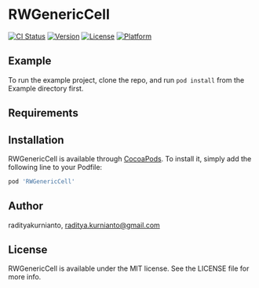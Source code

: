 # RWGenericCell

[![CI Status](https://img.shields.io/travis/radityakurnianto/RWGenericCell.svg?style=flat)](https://travis-ci.org/radityakurnianto/RWGenericCell)
[![Version](https://img.shields.io/cocoapods/v/RWGenericCell.svg?style=flat)](https://cocoapods.org/pods/RWGenericCell)
[![License](https://img.shields.io/cocoapods/l/RWGenericCell.svg?style=flat)](https://cocoapods.org/pods/RWGenericCell)
[![Platform](https://img.shields.io/cocoapods/p/RWGenericCell.svg?style=flat)](https://cocoapods.org/pods/RWGenericCell)

## Example

To run the example project, clone the repo, and run `pod install` from the Example directory first.

## Requirements

## Installation

RWGenericCell is available through [CocoaPods](https://cocoapods.org). To install
it, simply add the following line to your Podfile:

```ruby
pod 'RWGenericCell'
```

## Author

radityakurnianto, raditya.kurnianto@gmail.com

## License

RWGenericCell is available under the MIT license. See the LICENSE file for more info.
